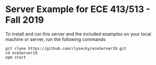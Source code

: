 # Server Example for ECE 413/513 - Fall 2019

To install and run this server and the included examples on your local machine or server, run the following commands

```
git clone https://github.com/rlysecky/eceServer19.git
cd eceServer19
npm start
```

